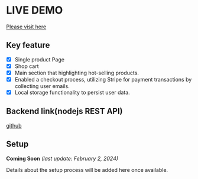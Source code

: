 # LIVE DEMO
[Please visit here](https://dreamy-jelly-46ee6f.netlify.app/)

## Key feature
- [x] Single product Page
- [x] Shop cart 
- [x] Main section that highlighting hot-selling products.
- [x] Enabled a checkout process, utilizing Stripe for payment transactions by collecting user emails.
- [x] Local storage functionality to persist user data.

## Backend link(nodejs REST API)
[github](https://github.com/yzj-jzy/backend-server-netlify)

## Setup

**Coming Soon** *(last update: February 2, 2024)*

Details about the setup process will be added here once available.
